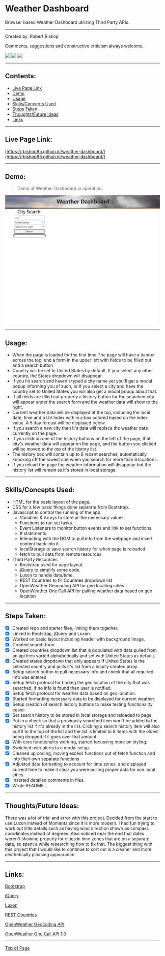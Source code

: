 # Weather Dashboard

Browser based Weather Dashboard utilizing Third Party APIs.

---

Created by: Robert Bishop

Comments, suggestions and constructive criticism always welcome.

<a href="mailto: rbishop85@gmail.com"><img src="https://img.shields.io/badge/Gmail-D14836?style=for-the-badge&logo=gmail&logoColor=white"></a>
<a href="https://github.com/rbishop85" target="_blank"><img src="	https://img.shields.io/badge/GitHub-100000?style=for-the-badge&logo=github&logoColor=white"></a>
<a href="https://www.linkedin.com/in/robert-m-bishop/" target="_blank"><img src="https://img.shields.io/badge/LinkedIn-0077B5?style=for-the-badge&logo=linkedin&logoColor=white"></a>

---

## Contents:
* [Live Page Link](#live-page-link)
* [Demo](#demo)
* [Usage](#usage)
* [Skills/Concepts Used](#skillsconcepts-used)
* [Steps Taken](#steps-taken)
* [Thoughts/Future Ideas](#thoughtsfuture-ideas)
* [Links](#links)

---

## Live Page Link:

[https://rbishop85.github.io/weather-dashboard/](https://rbishop85.github.io/weather-dashboard/)

---

## Demo:

> Demo of Weather Dashboard in operation.

![Demo of Weather Dashboard in operation.](./assets/images/weatherdemo.gif)

---

## Usage:

- When the page is loaded for the first time The page will have a banner across the top, and a form in the upper left with fields to be filled out and a search button
- Country will be set to United States by default.  If you select any other country, the States dropdown will disappear.
- If you hit search and haven't typed a city name yet you'll get a modal popup informing you of such, or if you select a city and have the country set to United States you will also get a modal popup about that.
- If all fields are filled out properly a history button for the searched city will appear under the search form and the weather data will show to the right.
- Current weather data will be displayed at the top, including the local date, time and a UV Index with in a box colored based on the index value.  A 5 day forcast will be displayed below.
- If you search a new city then it's data will replace the weather data currently on the page.
- If you click on one of the history buttons on the left of the page, that city's weather data will appear on the page, and the button you clicked will be moved to the top of the history list.
- The history box will contain up to 6 recent searches, automatically knocking off the lowest one when you search for more than 6 locations.
- If you reload the page the weather information will disappear but the history list will remain as it's stored in local storage.

---

## Skills/Concepts Used:

* HTML for the basic layout of the page.
* CSS for a few basic things done separate from Bootstrap.
* Javascript to control the running of the app.
  - Variables & Arrays to store all the necessary values.
  - Functions to run set tasks.
  - Event Listeners to monitor button events and link to set functions.
  - If statements.
  - Interacting with the DOM to pull info from the webpage and insert content back into it.
  - localStorage to save search history for when page is reloaded
  - fetch to pull data from remote resources
* Third Party Resources.
  - Bootstrap used for page layout.
  - jQuery to simplify some code.
  - Luxon to handle date/time.
  - REST Countries to fill Countries dropdown list
  - OpenWeather Geocoding API for geo locating cities
  - OpenWeather One Call API for pulling weather data based on geo location

---

## Steps Taken:

- [x] Created repo and starter files, linking them together.
- [x] Linked in Bootstrap, jQuery and Luxon.
- [x] Worked on basic layout including header with background image.
- [x] Created search form.
- [x] Created countries dropdown list that is populated with data pulled from an api then sorted alphabetically and set with United States as default.
- [x] Created states dropdown that only appears if United States is the selected country and pulls it's list from a locally created array.
- [x] Setup search button to pull necessary info and check that all required info was entered.
- [x] Setup fetch protocol for finding the geo location of the city that was searched, if no info is found then user is notified.
- [x] Setup fetch protocol for weather data based on geo location.
- [x] Started formatting necessary data to be displayed for current weather.
- [x] Setup creation of search history buttons to make testing functionality easier.
- [x] Set search history to be stored in local storage and reloaded to page.
- [x] Put in a check so that a previously searched item won't be added to the history list if it's already in the list.  Clicking a search history item will also pull it to the top of the list and the list is limited to 6 items with the oldest being dropped if it goes over that amount.
- [x] With core functionality working, started focussing more on styling.
- [x] Switched user alerts to a modal setup.
- [x] Cleaned up coding, moving excess functions out of fetch function and into their own separate functions
- [x] Adjusted date formatting to account for time zones, and displayed current time to make it clear you were pulling proper data for non local cities.
- [x] Inserted detailed comments in files.
- [x] Wrote README.

---

## Thoughts/Future Ideas:

There was a lot of trial and error with this project.  Decided from the start to use Luxon instead of Moments since it is more modern.  I had fun trying to work out little details such as having wind direction shown as compass coordinates instead of degrees.  Also noticed near the end that dates weren't showing properly for cities in time zones that are on a separate date, so spent a while researching how to fix that.  The biggest thing with this project that I would like to continue to sort out is a cleaner and more aesthetically pleasing appearance.

---

## Links:

<a href="https://getbootstrap.com/" target="_blank">Bootstrap</a>

<a href="https://jquery.com/" target="_blank">jQuery</a>

<a href="https://moment.github.io/luxon/#/" target="_blank">Luxon</a>

<a href="https://restcountries.com/" target="_blank">REST Countries</a>

<a href="https://openweathermap.org/api/geocoding-api" target="_blank">OpenWeather Geocoding API</a>

<a href="https://openweathermap.org/api/one-call-api" target="_blank">OpenWeather One Call API 1.0</a>

---

[Top of Page](#weather-dashboard)